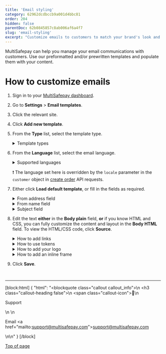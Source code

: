 ```yaml
---
title: 'Email styling'
category: 62962dcdbccb9a001d4bbc81
order: 204
hidden: false
parentDoc: 62b0845857c8ab006af6a4f7
slug: 'email-styling'
excerpt: "Customize emails to customers to match your brand's look and feel."
---
```

MultiSafepay can help you manage your email communications with customers. Use our preformatted and/or prewritten templates and populate them with your content.

# How to customize emails

1. Sign in to your [MultiSafepay dashboard](https://merchant.multisafepay.com). 
2. Go to **Settings** > **Email templates**.  
3. Click the relevant site.  
4. Click **Add new template**.   
5. From the **Type** list, select the template type.  

    <details id="template-types">
    <summary>Template types</summary>
    <br>

    **Bank Transfer details email (to customer)**  
    For sending customers MultiSafepay's bank details when they select [Bank Transfer](/docs/bank-transfer/) as payment method and you send a [`redirect`](/reference/introduction#direct-vs-redirect) transaction request. 

    **Chargeback email (to merchant)**  
    For notifying you when a customer requests a [chargeback](/docs/chargebacks/) (recommended if you accept credit card payments).

    Make sure you add one or more email addresses to send these emails to in your MultiSafepay dashboard, under 
    **Contact information** > **Chargeback email**. 

    **Manual Capture reservation completed (to customer)**  
    For notifying customers that you have manually captured reserved funds for an [uncaptured transaction](/docs/uncaptured/). 

    **Manual Capture reservation completed (to merchant)**  
    For confirming that you have manually captured reserved funds for an [uncaptured transaction](/docs/uncaptured/).  

    **Partial and/or full capture completed (to customer)**  
    For notifying customers that you have partially or fully captured reserved funds for an [uncaptured transaction](/docs/uncaptured/). 

    **Partial and/or full capture completed (to merchant)**  
    For confirming that you have partially or fully captured reserved funds for an [uncaptured transaction](/docs/uncaptured/).

    **Refund complete email (to customer)**  
    For notifying customers that you have processed their refund. 

    **Second Chance email (to customer)**  
    For sending customers a friendly reminder to complete a payment. 

    Make sure you have enabled [Second Chance](/docs/second-chance/) in your MultiSafepay dashboard.

    **Transaction completed email (to customer)**  
    For sending payment confirmation to customers. 

    **Transaction completed email (to merchant)**  
    For notifying you that a customer has successfully completed a payment.
    <br>

    </details>

6. From the **Language** list, select the email language.  

    <details id="supported-languages">
    <summary>Supported languages</summary>
    <br>

    - Dutch
    - English
    - French
    - German
    - Italian
    - Spanish

    </details>

    ❗️ The language set here is overridden by the `locale` parameter in the `customer` object in [create order](/reference/createorder/) API requests. 

7. Either click **Load default template**, or fill in the fields as required.

    <details id="from-address-field">
    <summary>From address field</summary>
    <br>

    In the **From address** field, enter the email address you want the email sent from, e.g. sales@yourcompany.com
    
    ❗️ If you enter a different from address than noreply@multisafepay.com to avoid emails being marked as spam, we recommend adding the following DNS record to your domain: 

    **v=spf1 ip4:213.189.0.0/23 ip4:185.99.128.0/22 mx**

    </details>
        
    <details id="from-name-field">
    <summary>From name field</summary>
    <br>
    
    In the **From name** field, enter the name you want the email sent by, e.g. your company name.

    </details>

    <details id="subject-field">
    <summary>Subject field</summary>
    <br>
    
    In the **Subject** field, enter a subject.  

    </details>

8. Edit the text **either** in the **Body plain** field, **or** if you know HTML and CSS, you can fully customize the content and layout in the **Body HTML** field. To view the HTML/CSS code, click **Source**.

    <details id="how-to-add-links">
    <summary>How to add links</summary>
    <br>

    1. Click the **Link** icon.
    2. Select the link type: URL, anchor link, or mail to link
    3. Fill in the additional fields as required, and then click **OK**. 
    <br>

    </details>

    <details id="how-to-use-tokens">
    <summary>How to use tokens</summary>
    <br>

    To save time, you can use @tokens@ to auto-fill personalized details into emails.

    1. Go to the Body HTML editor on the email template page, and then click the **Token** icon.
    2. Select a token from the list, and then click **OK**.
    
    The table below describes all available tokens.

    | Tags                          |     Result    |      
    | ----------------------------- | ------------- | 
    | ACCOUNT                       | Account_id of FastCheckout customer |   
    | ACCOUNTADDRESS                | Customer address and street name   |  
    | ACCOUNTADDRESSAPARTMENT       | Customer house number |
    | ACCOUNTCITY                   | Customer city of residence |
    | ACCOUNTCOUNTRY                | Customer country of residence |
    | ACCOUNT EMAIL                 | Customer email address |
    | ACCOUNTFIRSTNAME              | Customer first name |
    | ACCOUNTLASTNAME               | Customer last name |
    | ACCOUNTNR                     | Your MultiSafepay AccountID |
    | ACCOUNTZIPCODE                | Customer zip code |
    | ADDRESS1                      | Your company address line 1 |
    | ADDRESS2                      | Your company address line 2 |
    | ADDRESS3                      | Your company address line 3 |
    | BANKHOLDERNAME                | Account holder used by the customer to process bank transfer transactions |
    | BANKIBAN                      | IBAN used by the customer to process bank transfer transactions |
    | BANKPAYMENTID                 | Reference used by the customer to process bank transfer transactions |
    | BANKTRANSFERBIC               | BIC used by the customer to process bank transfer transactions |
    | BANKTRANSFERHOLDER            | Account holder name of IBAN to receive the money |
    | BANKTRANSFERID                | Reference used with the bank transfer |
    | BIRTHYDAY                     | Customer date of birth |
    | CITY                          | Your company city of residence |
    | COMPANYNAME                   | Your company name given in your MultiSafepay account |
    | CONTENT                       | Shopping cart info |
    | COUNTRY                       | [ISO 3166](https://www.iso.org/iso-3166-country-codes.html) code for your company country |
    | COUNTRYCODE                   | [ISO 3166](https://www.iso.org/iso-3166-country-codes.html) code for your company country |
    | CURRENTDATE                   | Today's date |
    | DESCRIPTION                   | AccountID to receive money |
    | DESTAMOUNT                    | Amount to be received |
    | DESTAMOUNTFORMATCUR           | Amount including currency to be paid by the customer via bank transfer transactions |
    | DESTCURRENCY                  | Currency of amount to be received |
    | DESTFORMATAMOUNTCUR           | Currency and amount to be paid out |
    | EMAIL                         | Customer email address |
    | FINANCIAL EMAIL               | Email address for financial email |
    | FIRSTNAME                     | Customer first name and email address set as sender for emails |
    | FROMNAME                      | Name of the sender's email account |
    | GENDER                        | Customer gender |
    | LASTNAME                      | Customer last name |
    | MERCHANTCITY                  | Your company city of residence |
    | MERCHANTCOUNTRY               | Your company country of residence  |
    | MERCHANTLOGOHTML              | HTML code for your logo |
    | MERCHANTNAME                  | Your company full name |
    | MERCHANTPHONESUPPORT          | Your customer service phone number |
    | MERCHANTSUPPORT EMAIL         | Your customer service email address |
    | MERCHANTTRANSACTIONID         | Your reference number |
    | PAYLINK                       | Link to the [payment page](/docs/payment-pages/) for this transaction |
    | PAYMENTMETHOD                 | Payment method used for this transaction |
    | PHONE                         | Your company phone number given in your MultiSafepay account |
    | REFUNDDESTINATION             | Bank account number to receive the refund |
    | REPORT EMAIL                  | Email address to receive report emails |
    | SITENAME                      | Nname of your webshop given in your MultiSafepay account |
    | SITEURL                       | URL of your webshop given in your MultiSafepay account |
    | STATE                         | Province or state within the country |
    | STATUS                        | <<glossary:Transaction status>> |
    | SUBJECT                       | Subject of the email |
    | TOTALAMOUNT                   | Total of the order |
    | TRANSACTIONID                 | MultiSafepay PSP ID |
    | TRANSCOMP EMAIL               | Email address to receive transaction completed mails |
    | VARA                          | var1 from your transaction request |
    | VARB                          | var2 from your transaction request |
    | VARC                          | var3 from your transaction request |
    | VATNUMBER                     | Your VAT number given in your MultiSafepay account |
    | ZIPCODE                       | Your company zip code |

    <br>

    </details>
    <details id="how-to-add-your-logo">
    <summary>How to add your logo</summary>
    <br>

    To add your logo to emails to increase customers' recognition and trust, follow these steps:

    1. Sign in to your [MultiSafepay dashboard](https://merchant.multisafepay.com/).
    2. Go to **Settings** > **Website settings** > **Upload a new file**.  
    3. In the **Files** directory, under **Actions**, click **Copy to clipboard** to copy the file's URL (starting with https://media.multisafepay.com/merchants/).
    4. Go to **Settings** > **Email templates**, and then click the relevant site.
    5. Click the orange pen icon to edit the template.
    6. Click the **Image** icon in the first row of the editor.
    7. In the **Image properties** window, in the **URL field**, paste the URL.
    8. Edit other parameters as required: height, border, horizontal space, vertical space, and alignment.
    9. Click **OK**. 
    <br>

    </details>

    <details id="how-to-add-an-inline-frame">
    <summary>How to add an inline frame</summary>
    <br>

    Inline frames (Iframes) are HTML documents embedded inside another HTML document, which you can use to insert content from another source into the email template. 

    1. Go to the Body HTML editor on the email template page, and then click the **Iframe** icon. 
    2. In the **Iframe window**, enter the URL of the Iframe.
    3. Edit other parameters as required: width, height, alignment, name, and title.
    4. Click **OK**. 

    </details>

9. Click **Save**.
<br>

---

[block:html]
{
  "html": "<blockquote class=\"callout callout_info\">\n    <h3 class=\"callout-heading false\">\n        <span class=\"callout-icon\">💬</span>\n        <p>Support</p>\n    </h3>\n    <p>Email <a href=\"mailto:support@multisafepay.com\">support@multisafepay.com</a></p>\n</blockquote>\n"
}
[/block]

[Top of page](#)
